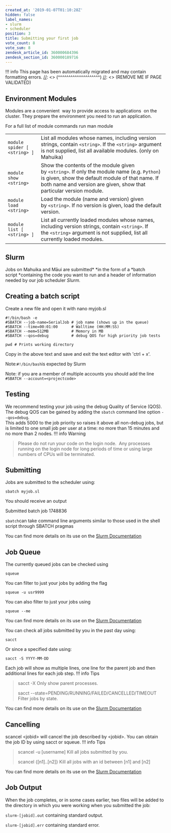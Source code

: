 ```yaml
---
created_at: '2019-01-07T01:10:28Z'
hidden: false
label_names:
- slurm
- scheduler
position: 3
title: Submitting your first job
vote_count: 8
vote_sum: 8
zendesk_article_id: 360000684396
zendesk_section_id: 360000189716
---
```




[//]: <> (REMOVE ME IF PAGE VALIDATED)
[//]: <> (vvvvvvvvvvvvvvvvvvvv)
!!! info
    This page has been automatically migrated and may contain formatting errors.
[//]: <> (^^^^^^^^^^^^^^^^^^^^)
[//]: <> (REMOVE ME IF PAGE VALIDATED)

## Environment Modules

Modules are a convenient  way to provide access to applications  on the
cluster. They prepare the environment you need to run an application.

For a full list of module commands run man module

|                              |                                                                                                                                                                                                                       |
|------------------------------|-----------------------------------------------------------------------------------------------------------------------------------------------------------------------------------------------------------------------|
| `module spider [ <string> ]` | List all modules whose names, including version strings, contain `<string>`. If the `<string>` argument is not supplied, list all available modules. (only on Mahuika)                                                |
| `module show <string>`       | Show the contents of the module given by `<string>`. If only the module name (e.g. `Python`) is given, show the default module of that name. If both name and version are given, show that particular version module. |
| `module load <string>`       | Load the module (name and version) given by `<string>`. If no version is given, load the default version.                                                                                                             |
| `module list [ <string> ]`   | List all currently loaded modules whose names, including version strings, contain `<string>`. If the `<string>` argument is not supplied, list all currently loaded modules.                                          |

## Slurm

Jobs on Mahuika and Māui are submitted* *in the form of a *batch
script *containing the code you want to run and a header of information
needed by our job scheduler *Slurm.*

## Creating a batch script

Create a new file and open it with nano myjob.sl

``` sl
#!/bin/bash -e
#SBATCH --job-name=SerialJob # job name (shows up in the queue)
#SBATCH --time=00:01:00      # Walltime (HH:MM:SS)
#SBATCH --mem=512MB          # Memory in MB
#SBATCH --qos=debug          # debug QOS for high priority job tests

pwd # Prints working directory
```

Copy in the above text and save and exit the text editor with 'ctrl +
x'.

Note:`#!/bin/bash`is expected by Slurm

Note: if you are a member of multiple accounts you should add the line
`#SBATCH --account=<projectcode>`

## Testing

We recommend testing your job using the debug Quality of Service (QOS). 
The debug QOS can be gained by adding the `sbatch` command line option
`--qos=debug`.  
This adds 5000 to the job priority so raises it above all non-debug
jobs, but is limited to one small job per user at a time: no more than
15 minutes and no more than 2 nodes.
!!! info Warning
>
> Please do not run your code on the login node.  Any processes running
> on the login node for long periods of time or using large numbers of
> CPUs will be terminated.

## Submitting

Jobs are submitted to the scheduler using:

``` sl
sbatch myjob.sl
```

You should receive an output

Submitted batch job 1748836

`sbatch`can take command line arguments similar to those used in the
shell script through SBATCH pragmas

You can find more details on its use on the [Slurm
Documentation](https://slurm.schedmd.com/sbatch.html)

## Job Queue

The currently queued jobs can be checked using 

``` sl
squeue
```

You can filter to just your jobs by adding the flag

``` sl
squeue -u usr9999
```

You can also filter to just your jobs using

``` sl
squeue --me
```

You can find more details on its use on the [Slurm
Documentation](https://slurm.schedmd.com/squeue.html)

You can check all jobs submitted by you in the past day using:

``` sl
sacct
```

Or since a specified date using:

``` sl
sacct -S YYYY-MM-DD
```

Each job will show as multiple lines, one line for the parent job and
then additional lines for each job step.
!!! info Tips
>
> sacct -X Only show parent processes.
>
> sacct --state=PENDING/RUNNING/FAILED/CANCELLED/TIMEOUT Filter jobs by
> state.

You can find more details on its use on the [Slurm
Documentation](https://slurm.schedmd.com/sacct.html)

##  Cancelling

scancel &lt;jobid&gt; will cancel the job described by &lt;jobid&gt;.
You can obtain the job ID by using sacct or squeue.
!!! info Tips
>
> scancel -u \[username\] Kill all jobs submitted by you.
>
> scancel {\[n1\]..\[n2\]} Kill all jobs with an id between \[n1\] and
> \[n2\]

You can find more details on its use on the [Slurm
Documentation](https://slurm.schedmd.com/scancel.html)

## Job Output

When the job completes, or in some cases earlier, two files will be
added to the directory in which you were working when you submitted the
job:

`slurm-[jobid].out` containing standard output.

`slurm-[jobid].err` containing standard error.
